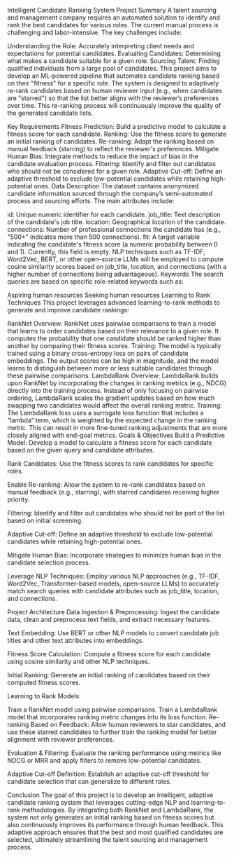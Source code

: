Intelligent Candidate Ranking System
Project Summary
A talent sourcing and management company requires an automated solution to identify and rank the best candidates for various roles. The current manual process is challenging and labor-intensive. The key challenges include:

Understanding the Role: Accurately interpreting client needs and expectations for potential candidates.
Evaluating Candidates: Determining what makes a candidate suitable for a given role.
Sourcing Talent: Finding qualified individuals from a large pool of candidates.
This project aims to develop an ML-powered pipeline that automates candidate ranking based on their "fitness" for a specific role. The system is designed to adaptively re-rank candidates based on human reviewer input (e.g., when candidates are "starred") so that the list better aligns with the reviewer’s preferences over time. This re-ranking process will continuously improve the quality of the generated candidate lists.

Key Requirements
Fitness Prediction: Build a predictive model to calculate a fitness score for each candidate.
Ranking: Use the fitness score to generate an initial ranking of candidates.
Re-ranking: Adapt the ranking based on manual feedback (starring) to reflect the reviewer's preferences.
Mitigate Human Bias: Integrate methods to reduce the impact of bias in the candidate evaluation process.
Filtering: Identify and filter out candidates who should not be considered for a given role.
Adaptive Cut-off: Define an adaptive threshold to exclude low-potential candidates while retaining high-potential ones.
Data Description
The dataset contains anonymized candidate information sourced through the company’s semi-automated process and sourcing efforts. The main attributes include:

id: Unique numeric identifier for each candidate.
job_title: Text description of the candidate's job title.
location: Geographical location of the candidate.
connections: Number of professional connections the candidate has (e.g., "500+" indicates more than 500 connections).
fit: A target variable indicating the candidate's fitness score (a numeric probability between 0 and 1). Currently, this field is empty. NLP techniques such as TF-IDF, Word2Vec, BERT, or other open-source LLMs will be employed to compute cosine similarity scores based on job_title, location, and connections (with a higher number of connections being advantageous).
Keywords
The search queries are based on specific role-related keywords such as:

Aspiring human resources
Seeking human resources
Learning to Rank Techniques
This project leverages advanced learning-to-rank methods to generate and improve candidate rankings:

RankNet
Overview:
RankNet uses pairwise comparisons to train a model that learns to order candidates based on their relevance to a given role. It computes the probability that one candidate should be ranked higher than another by comparing their fitness scores.
Training:
The model is typically trained using a binary cross-entropy loss on pairs of candidate embeddings. The output scores can be high in magnitude, and the model learns to distinguish between more or less suitable candidates through these pairwise comparisons.
LambdaRank
Overview:
LambdaRank builds upon RankNet by incorporating the changes in ranking metrics (e.g., NDCG) directly into the training process. Instead of only focusing on pairwise ordering, LambdaRank scales the gradient updates based on how much swapping two candidates would affect the overall ranking metric.
Training:
The LambdaRank loss uses a surrogate loss function that includes a “lambda” term, which is weighted by the expected change in the ranking metric. This can result in more fine-tuned ranking adjustments that are more closely aligned with end-goal metrics.
Goals & Objectives
Build a Predictive Model:
Develop a model to calculate a fitness score for each candidate based on the given query and candidate attributes.

Rank Candidates:
Use the fitness scores to rank candidates for specific roles.

Enable Re-ranking:
Allow the system to re-rank candidates based on manual feedback (e.g., starring), with starred candidates receiving higher priority.

Filtering:
Identify and filter out candidates who should not be part of the list based on initial screening.

Adaptive Cut-off:
Define an adaptive threshold to exclude low-potential candidates while retaining high-potential ones.

Mitigate Human Bias:
Incorporate strategies to minimize human bias in the candidate selection process.

Leverage NLP Techniques:
Employ various NLP approaches (e.g., TF-IDF, Word2Vec, Transformer-based models, open-source LLMs) to accurately match search queries with candidate attributes such as job_title, location, and connections.

Project Architecture
Data Ingestion & Preprocessing:
Ingest the candidate data, clean and preprocess text fields, and extract necessary features.

Text Embedding:
Use BERT or other NLP models to convert candidate job titles and other text attributes into embeddings.

Fitness Score Calculation:
Compute a fitness score for each candidate using cosine similarity and other NLP techniques.

Initial Ranking:
Generate an initial ranking of candidates based on their computed fitness scores.

Learning to Rank Models:

Train a RankNet model using pairwise comparisons.
Train a LambdaRank model that incorporates ranking metric changes into its loss function.
Re-ranking Based on Feedback:
Allow human reviewers to star candidates, and use these starred candidates to further train the ranking model for better alignment with reviewer preferences.

Evaluation & Filtering:
Evaluate the ranking performance using metrics like NDCG or MRR and apply filters to remove low-potential candidates.

Adaptive Cut-off Definition:
Establish an adaptive cut-off threshold for candidate selection that can generalize to different roles.

Conclusion
The goal of this project is to develop an intelligent, adaptive candidate ranking system that leverages cutting-edge NLP and learning-to-rank methodologies. By integrating both RankNet and LambdaRank, the system not only generates an initial ranking based on fitness scores but also continuously improves its performance through human feedback. This adaptive approach ensures that the best and most qualified candidates are selected, ultimately streamlining the talent sourcing and management process.
